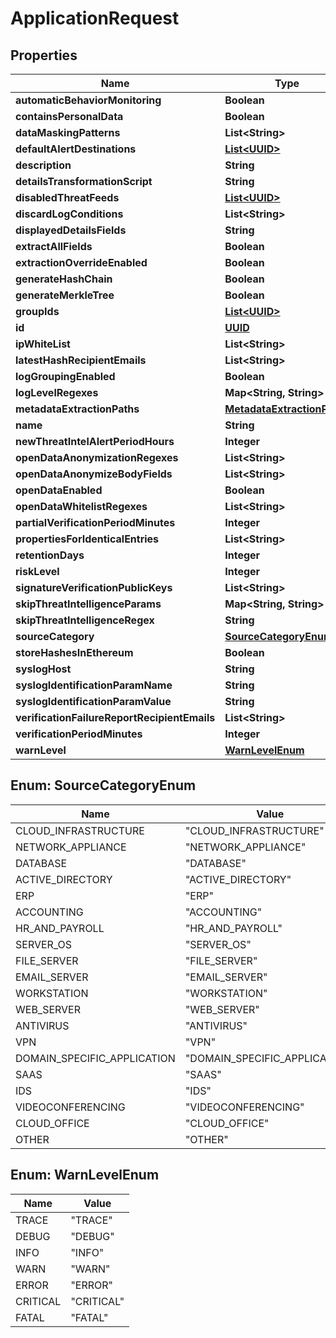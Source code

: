 
# ApplicationRequest

## Properties
Name | Type | Description | Notes
------------ | ------------- | ------------- | -------------
**automaticBehaviorMonitoring** | **Boolean** |  |  [optional]
**containsPersonalData** | **Boolean** |  |  [optional]
**dataMaskingPatterns** | **List&lt;String&gt;** |  |  [optional]
**defaultAlertDestinations** | [**List&lt;UUID&gt;**](UUID.md) |  |  [optional]
**description** | **String** |  |  [optional]
**detailsTransformationScript** | **String** |  |  [optional]
**disabledThreatFeeds** | [**List&lt;UUID&gt;**](UUID.md) |  |  [optional]
**discardLogConditions** | **List&lt;String&gt;** |  |  [optional]
**displayedDetailsFields** | **String** |  |  [optional]
**extractAllFields** | **Boolean** |  |  [optional]
**extractionOverrideEnabled** | **Boolean** |  |  [optional]
**generateHashChain** | **Boolean** |  |  [optional]
**generateMerkleTree** | **Boolean** |  |  [optional]
**groupIds** | [**List&lt;UUID&gt;**](UUID.md) |  |  [optional]
**id** | [**UUID**](UUID.md) |  |  [optional]
**ipWhiteList** | **List&lt;String&gt;** |  |  [optional]
**latestHashRecipientEmails** | **List&lt;String&gt;** |  |  [optional]
**logGroupingEnabled** | **Boolean** |  |  [optional]
**logLevelRegexes** | **Map&lt;String, String&gt;** |  |  [optional]
**metadataExtractionPaths** | [**MetadataExtractionPaths**](MetadataExtractionPaths.md) |  |  [optional]
**name** | **String** |  |  [optional]
**newThreatIntelAlertPeriodHours** | **Integer** |  |  [optional]
**openDataAnonymizationRegexes** | **List&lt;String&gt;** |  |  [optional]
**openDataAnonymizeBodyFields** | **List&lt;String&gt;** |  |  [optional]
**openDataEnabled** | **Boolean** |  |  [optional]
**openDataWhitelistRegexes** | **List&lt;String&gt;** |  |  [optional]
**partialVerificationPeriodMinutes** | **Integer** |  |  [optional]
**propertiesForIdenticalEntries** | **List&lt;String&gt;** |  |  [optional]
**retentionDays** | **Integer** |  |  [optional]
**riskLevel** | **Integer** |  |  [optional]
**signatureVerificationPublicKeys** | **List&lt;String&gt;** |  |  [optional]
**skipThreatIntelligenceParams** | **Map&lt;String, String&gt;** |  |  [optional]
**skipThreatIntelligenceRegex** | **String** |  |  [optional]
**sourceCategory** | [**SourceCategoryEnum**](#SourceCategoryEnum) |  |  [optional]
**storeHashesInEthereum** | **Boolean** |  |  [optional]
**syslogHost** | **String** |  |  [optional]
**syslogIdentificationParamName** | **String** |  |  [optional]
**syslogIdentificationParamValue** | **String** |  |  [optional]
**verificationFailureReportRecipientEmails** | **List&lt;String&gt;** |  |  [optional]
**verificationPeriodMinutes** | **Integer** |  |  [optional]
**warnLevel** | [**WarnLevelEnum**](#WarnLevelEnum) |  |  [optional]


<a name="SourceCategoryEnum"></a>
## Enum: SourceCategoryEnum
Name | Value
---- | -----
CLOUD_INFRASTRUCTURE | &quot;CLOUD_INFRASTRUCTURE&quot;
NETWORK_APPLIANCE | &quot;NETWORK_APPLIANCE&quot;
DATABASE | &quot;DATABASE&quot;
ACTIVE_DIRECTORY | &quot;ACTIVE_DIRECTORY&quot;
ERP | &quot;ERP&quot;
ACCOUNTING | &quot;ACCOUNTING&quot;
HR_AND_PAYROLL | &quot;HR_AND_PAYROLL&quot;
SERVER_OS | &quot;SERVER_OS&quot;
FILE_SERVER | &quot;FILE_SERVER&quot;
EMAIL_SERVER | &quot;EMAIL_SERVER&quot;
WORKSTATION | &quot;WORKSTATION&quot;
WEB_SERVER | &quot;WEB_SERVER&quot;
ANTIVIRUS | &quot;ANTIVIRUS&quot;
VPN | &quot;VPN&quot;
DOMAIN_SPECIFIC_APPLICATION | &quot;DOMAIN_SPECIFIC_APPLICATION&quot;
SAAS | &quot;SAAS&quot;
IDS | &quot;IDS&quot;
VIDEOCONFERENCING | &quot;VIDEOCONFERENCING&quot;
CLOUD_OFFICE | &quot;CLOUD_OFFICE&quot;
OTHER | &quot;OTHER&quot;


<a name="WarnLevelEnum"></a>
## Enum: WarnLevelEnum
Name | Value
---- | -----
TRACE | &quot;TRACE&quot;
DEBUG | &quot;DEBUG&quot;
INFO | &quot;INFO&quot;
WARN | &quot;WARN&quot;
ERROR | &quot;ERROR&quot;
CRITICAL | &quot;CRITICAL&quot;
FATAL | &quot;FATAL&quot;



